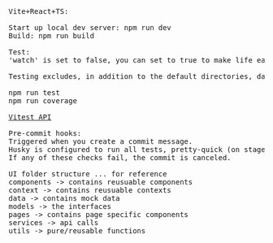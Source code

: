 <pre>
Vite+React+TS:

Start up local dev server: npm run dev
Build: npm run build

Test:
'watch' is set to false, you can set to true to make life easier. Be sure to set back to false before commiting. File: vite.config.ts

Testing excludes, in addition to the default directories, data and models.

npm run test
npm run coverage

<a href="https://vitest.dev/api/">Vitest API</a>

Pre-commit hooks:
Triggered when you create a commit message.
Husky is configured to run all tests, pretty-quick (on staged files only), and eslint (on stage files only).
If any of these checks fail, the commit is canceled.

UI folder structure ... for reference
components -> contains reusuable components
context -> contains reusuable contexts
data -> contains mock data
models -> the interfaces
pages -> contains page specific components
services -> api calls
utils -> pure/reusable functions
</pre>

